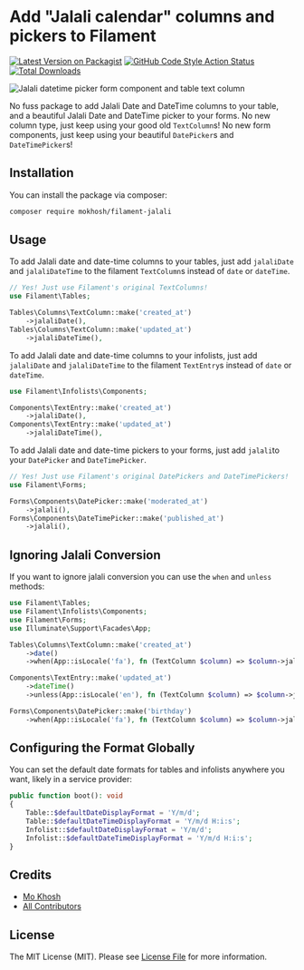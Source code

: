 # Add "Jalali calendar" columns and pickers to Filament

[![Latest Version on Packagist](https://img.shields.io/packagist/v/mokhosh/filament-jalali.svg?style=flat-square)](https://packagist.org/packages/mokhosh/filament-jalali)
[![GitHub Code Style Action Status](https://img.shields.io/github/actions/workflow/status/mokhosh/filament-jalali/fix-php-code-style-issues.yml?branch=main&label=code%20style&style=flat-square)](https://github.com/mokhosh/filament-jalali/actions?query=workflow%3A"Fix+PHP+code+style+issues"+branch%3Amain)
[![Total Downloads](https://img.shields.io/packagist/dt/mokhosh/filament-jalali.svg?style=flat-square)](https://packagist.org/packages/mokhosh/filament-jalali)

![Jalali datetime picker form component and table text column](https://raw.githubusercontent.com/mokhosh/filament-jalali/main/art/readme.jpg)

No fuss package to add Jalali Date and DateTime columns to your table, and a beautiful Jalali Date and DateTime picker to your forms.
No new column type, just keep using your good old `TextColumn`s!
No new form components, just keep using your beautiful `DatePicker`s and `DateTimePicker`s!

## Installation

You can install the package via composer:

```bash
composer require mokhosh/filament-jalali
```

## Usage

To add Jalali date and date-time columns to your tables, just add `jalaliDate` and `jalaliDateTime` to the filament `TextColumn`s instead of `date` or `dateTime`.

```php
// Yes! Just use Filament's original TextColumns!
use Filament\Tables;

Tables\Columns\TextColumn::make('created_at')
    ->jalaliDate(),
Tables\Columns\TextColumn::make('updated_at')
    ->jalaliDateTime(),
```

To add Jalali date and date-time columns to your infolists, just add `jalaliDate` and `jalaliDateTime` to the filament `TextEntry`s instead of `date` or `dateTime`.

```php
use Filament\Infolists\Components;

Components\TextEntry::make('created_at')
    ->jalaliDate(),
Components\TextEntry::make('updated_at')
    ->jalaliDateTime(),
```

To add Jalali date and date-time pickers to your forms, just add `jalali`to your `DatePicker` and `DateTimePicker`.

```php
// Yes! Just use Filament's original DatePickers and DateTimePickers!
use Filament\Forms;

Forms\Components\DatePicker::make('moderated_at')
    ->jalali(),
Forms\Components\DateTimePicker::make('published_at')
    ->jalali(),
```

## Ignoring Jalali Conversion
If you want to ignore jalali conversion you can use the `when` and `unless` methods:

```php
use Filament\Tables;
use Filament\Infolists\Components;
use Filament\Forms;
use Illuminate\Support\Facades\App;

Tables\Columns\TextColumn::make('created_at')
    ->date()
    ->when(App::isLocale('fa'), fn (TextColumn $column) => $column->jalaliDate()),

Components\TextEntry::make('updated_at')
    ->dateTime()
    ->unless(App::isLocale('en'), fn (TextColumn $column) => $column->jalaliDateTime()),

Forms\Components\DatePicker::make('birthday')
    ->when(App::isLocale('fa'), fn (TextColumn $column) => $column->jalali()),
```

## Configuring the Format Globally
You can set the default date formats for tables and infolists anywhere you want, likely in a service provider:

```php
public function boot(): void
{
    Table::$defaultDateDisplayFormat = 'Y/m/d';
    Table::$defaultDateTimeDisplayFormat = 'Y/m/d H:i:s';
    Infolist::$defaultDateDisplayFormat = 'Y/m/d';
    Infolist::$defaultDateTimeDisplayFormat = 'Y/m/d H:i:s';
}
```

## Credits

- [Mo Khosh](https://github.com/mokhosh)
- [All Contributors](../../contributors)

## License

The MIT License (MIT). Please see [License File](LICENSE.md) for more information.
